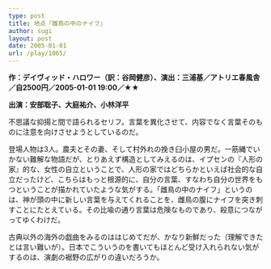 ```yaml
---
type: post
title: 地点『雌鳥の中のナイフ』
author: sugi
layout: post
date: 2005-01-01
url: /play/1065/
---
```

**作：デイヴィッド・ハロワー（訳：谷岡健彦）、演出：三浦基／アトリエ春風舎／自2500円／2005-01-01 19:00／★★**

**出演：安部聡子、大庭祐介、小林洋平**

不思議な抑揚と間で語られるセリフ。言葉を異化させて、内容でなく言葉そのものに注意を向けさせようとしているのだ。

登場人物は3人。農夫とその妻、そして村外れの挽き臼小屋の男だ。一筋縄でいかない難解な物語だが、とりあえず構造としてみえるのは、イプセンの『人形の家』的な、女性の自立ということで、人形の家ではどちらかといえば社会的な自立だったけど、こちらはもっと根源的に、自分の言葉、すなわち自分の世界をもつということが描かれていたような気がする。「雌鳥の中のナイフ」というのは、神が頭の中に新しい言葉を与えてくれることを、雌鳥の腹にナイフを突き刺すことにたとえている。その比喩の通り言葉は危険なものであり、殺意につながってゆくわけだ。

古典以外の海外の戯曲をみるのははじめてだが、かなり新鮮だった（理解できたとは言い難いが）。日本でこういうのを書いてもほとんど受け入れられない気がするのは、演劇の裾野の広がりの違いだろうか。

